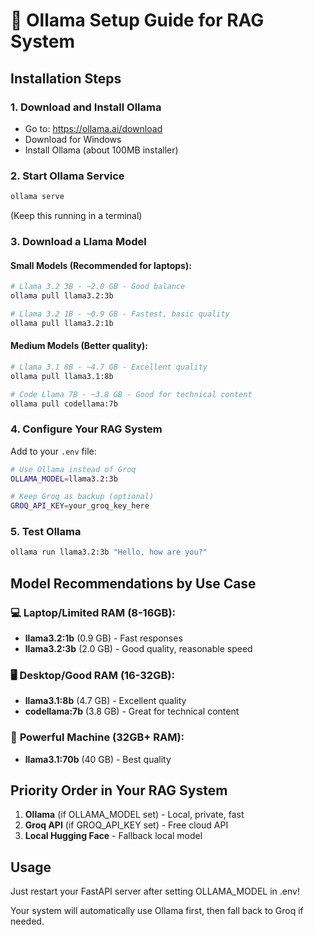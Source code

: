 # 🦙 Ollama Setup Guide for RAG System

## Installation Steps

### 1. Download and Install Ollama
- Go to: https://ollama.ai/download
- Download for Windows
- Install Ollama (about 100MB installer)

### 2. Start Ollama Service
```bash
ollama serve
```
(Keep this running in a terminal)

### 3. Download a Llama Model

#### Small Models (Recommended for laptops):
```bash
# Llama 3.2 3B - ~2.0 GB - Good balance
ollama pull llama3.2:3b

# Llama 3.2 1B - ~0.9 GB - Fastest, basic quality  
ollama pull llama3.2:1b
```

#### Medium Models (Better quality):
```bash
# Llama 3.1 8B - ~4.7 GB - Excellent quality
ollama pull llama3.1:8b

# Code Llama 7B - ~3.8 GB - Good for technical content
ollama pull codellama:7b
```

### 4. Configure Your RAG System

Add to your `.env` file:
```bash
# Use Ollama instead of Groq
OLLAMA_MODEL=llama3.2:3b

# Keep Groq as backup (optional)
GROQ_API_KEY=your_groq_key_here
```

### 5. Test Ollama
```bash
ollama run llama3.2:3b "Hello, how are you?"
```

## Model Recommendations by Use Case

### 💻 **Laptop/Limited RAM (8-16GB)**:
- **llama3.2:1b** (0.9 GB) - Fast responses
- **llama3.2:3b** (2.0 GB) - Good quality, reasonable speed

### 🖥️ **Desktop/Good RAM (16-32GB)**:
- **llama3.1:8b** (4.7 GB) - Excellent quality
- **codellama:7b** (3.8 GB) - Great for technical content

### 🚀 **Powerful Machine (32GB+ RAM)**:
- **llama3.1:70b** (40 GB) - Best quality

## Priority Order in Your RAG System

1. **Ollama** (if OLLAMA_MODEL set) - Local, private, fast
2. **Groq API** (if GROQ_API_KEY set) - Free cloud API
3. **Local Hugging Face** - Fallback local model

## Usage
Just restart your FastAPI server after setting OLLAMA_MODEL in .env!

Your system will automatically use Ollama first, then fall back to Groq if needed.
